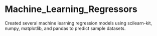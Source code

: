 # Machine_Learning_Regressors
Created several machine learning regression models using scilearn-kit, numpy, matplotlib, and pandas to predict sample datasets.
